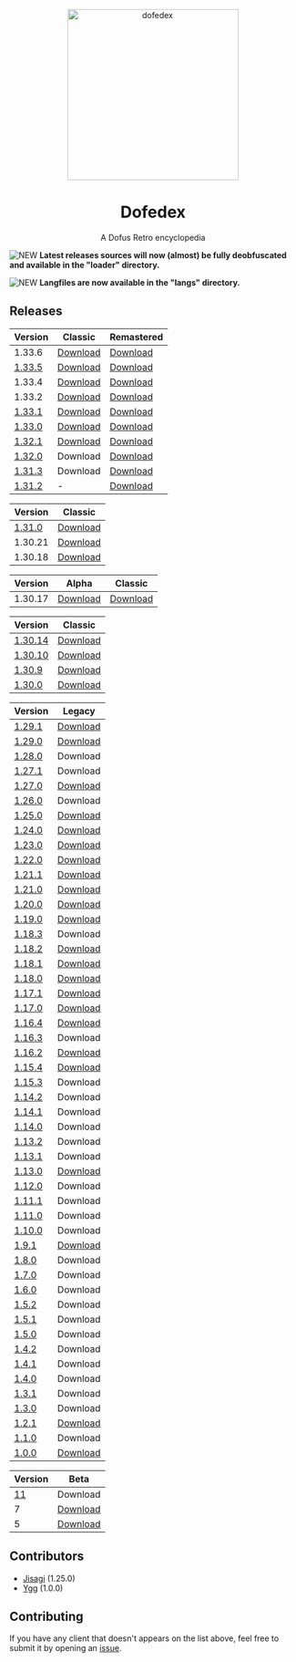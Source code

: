 <p align="center">
	<img
		alt="dofedex"
		src="https://raw.githubusercontent.com/dofera/dofedex/master/dofedex.png"
		width="300"
	/>
</p>
<h1 align="center">Dofedex</h1>
<p align="center">A Dofus Retro encyclopedia</p>

![NEW](https://img.shields.io/static/v1?label=&message=NEW&color=red) **Latest releases sources will now (almost) be fully deobfuscated and available in the "loader" directory.**

![NEW](https://img.shields.io/static/v1?label=&message=NEW&color=red) **Langfiles are now available in the "langs" directory.**

## Releases

| Version | Classic | Remastered |
| - | - | - |
| 1.33.6 | [Download](https://github.com/dofera/dofedex/releases/download/1.33.6/dofus-1.33.6.zip) | [Download](https://github.com/dofera/dofedex/releases/download/1.33.6-remastered/dofus-1.33.6-remastered.zip) |
| [1.33.5](https://www.dofus.com/fr/forum/1751-dofus-retro/2341225-maj-dofus-retro-1-33?page=1#entry12845973) | [Download](https://github.com/dofera/dofedex/releases/download/1.33.5/dofus-1.33.5.zip) | [Download](https://github.com/dofera/dofedex/releases/download/1.33.5-remastered/dofus-1.33.5-remastered.zip) |
| 1.33.4 | [Download](https://github.com/dofera/dofedex/releases/download/1.33.4/dofus-1.33.4.zip) | [Download](https://github.com/dofera/dofedex/releases/download/1.33.4-remastered/dofus-1.33.4-remastered.zip) |
| 1.33.2 | [Download](https://github.com/dofera/dofedex/releases/download/1.33.2/dofus-1.33.2.zip) | [Download](https://github.com/dofera/dofedex/releases/download/1.33.2-remastered/dofus-1.33.2-remastered.zip) |
| [1.33.1](https://www.dofus.com/fr/forum/1751-dofus-retro/2341225-maj-dofus-retro-1-33?page=1#entry12836429) | [Download](https://github.com/dofera/dofedex/releases/download/1.33.1/dofus-1.33.1.zip) | [Download](https://github.com/dofera/dofedex/releases/download/1.33.1-remastered/dofus-1.33.1-remastered.zip) |
| [1.33.0](https://www.dofus.com/fr/forum/1751-dofus-retro/2341225-maj-dofus-retro-1-33) | [Download](https://github.com/dofera/dofedex/releases/download/1.33.0/dofus-1.33.0.zip) | [Download](https://github.com/dofera/dofedex/releases/download/1.33.0-remastered/dofus-1.33.0-remastered.zip) |
| [1.32.1](https://www.dofus.com/fr/forum/1747-actualite/2331667-maj-dofus-retro-1-32-1) | [Download](https://github.com/dofera/dofedex/releases/download/1.32.1/dofus-1.32.1.zip) | [Download](https://github.com/dofera/dofedex/releases/download/1.32.1-remastered/dofus-1.32.1-remastered.zip) |
| [1.32.0](https://www.dofus.com/fr/mmorpg/actualites/news/1155616-maj-1-32-demain-serveurs-retro) | Download | [Download](https://github.com/dofera/dofedex/releases/download/1.32.0-remastered/dofus-1.32.0-remastered.zip) |
| [1.31.3](https://www.dofus.com/fr/forum/1747-actualite/2323644-maj-dofus-retro-1-31-3) | Download | [Download](https://github.com/dofera/dofedex/releases/download/1.31.3-remastered/dofus-1.31.3-remastered.zip) |
| [1.31.2](https://www.dofus.com/fr/forum/1751-dofus-retro/2321937-maj-dofus-retro-1-31-2-remastered) | - | [Download](https://github.com/dofera/dofedex/releases/download/1.31.2-remastered/dofus-1.31.2-remastered.zip) |

| Version | Classic |
| - | - |
| [1.31.0](https://www.dofus.com/fr/forum/1751-dofus-retro/2319640-maj-dofus-retro-1-31) | [Download](https://github.com/dofera/dofedex/releases/download/1.31.0/dofus-1.31.0.zip) |
| 1.30.21 | [Download](https://github.com/dofera/dofedex/releases/download/1.30.21/dofus-1.30.21.zip) |
| 1.30.18 | [Download](https://github.com/dofera/dofedex/releases/download/1.30.18/dofus-1.30.18.zip) |

| Version | Alpha | Classic |
| - | - | - |
| 1.30.17 | [Download](https://github.com/dofera/dofedex/releases/download/1.30.17-alpha/dofus-1.30.17-alpha.zip) | [Download](https://github.com/dofera/dofedex/releases/download/1.30.17/dofus-1.30.17.zip) |

| Version | Classic |
| - | - |
| [1.30.14](https://www.dofus.com/fr/forum/1751-dofus-retro/2319639-maj-dofus-retro-1-30-14) | [Download](https://github.com/dofera/dofedex/releases/download/1.30.14/dofus-1.30.14.zip) |
| [1.30.10](https://www.dofus.com/fr/forum/1751-dofus-retro/2319638-maj-dofus-retro-1-30-10) | [Download](https://github.com/dofera/dofedex/releases/download/1.30.10/dofus-1.30.10.zip) |
| [1.30.9](https://www.dofus.com/fr/forum/1751-dofus-retro/2319637-maj-dofus-retro-1-30-9) | [Download](https://github.com/dofera/dofedex/releases/download/1.30.9/dofus-1.30.9.zip) |
| [1.30.0](https://www.dofus.com/fr/forum/1751-dofus-retro/2319636-maj-dofus-retro-1-30) | [Download](https://github.com/dofera/dofedex/releases/download/1.30.0/dofus-1.30.0.zip) |

| Version | Legacy |
| - | - |
| [1.29.1](https://www.dofus.com/fr/forum/1750-dofus/330165-modifications-apportees-version-1-29-1-15-12-09) | [Download](https://github.com/dofera/dofedex/releases/download/1.29.1/dofus-1.29.1.zip) |
| [1.29.0](https://www.dofus.com/fr/forum/1750-dofus/304987-version-1-29) | [Download](https://github.com/dofera/dofedex/releases/download/1.29.0/dofus-1.29.0.zip) |
| [1.28.0](https://www.dofus.com/fr/forum/1750-dofus/286170-version-1-28) | Download |
| [1.27.1](https://www.dofus.com/fr/forum/1750-dofus/260877-patch-1-27-1-retour-boucliers) | Download |
| [1.27.0](https://www.dofus.com/fr/forum/1750-dofus/242641-version-1-27) | [Download](https://github.com/dofera/dofedex/releases/download/1.27.0/dofus-1.27.0.zip) |
| [1.26.0](https://www.dofus.com/fr/forum/1750-dofus/202463-version-1-26) | Download |
| [1.25.0](https://www.dofus.com/fr/forum/1750-dofus/176947-version-1-25) | [Download](https://github.com/dofera/dofedex/releases/download/1.25.0/dofus-1.25.0.zip) |
| [1.24.0](https://www.dofus.com/fr/forum/1750-dofus/151193-version-1-24) | [Download](https://github.com/dofera/dofedex/releases/download/1.24.0/dofus-1.24.0.zip) |
| [1.23.0](https://www.dofus.com/fr/forum/1750-dofus/139210-nouvelle-version-1-23) | [Download](https://github.com/dofera/dofedex/releases/download/1.23.0/dofus-1.23.0.zip) |
| [1.22.0](https://www.dofus.com/fr/forum/1750-dofus/132932-version-1-22-bientot-disponible) | [Download](https://github.com/dofera/dofedex/releases/download/1.22.0/dofus-1.22.0.zip) |
| [1.21.1](https://www.dofus.com/fr/forum/1750-dofus/126337-version-1-21-1-disponible) | [Download](https://github.com/dofera/dofedex/releases/download/1.21.1/dofus-1.21.1.zip) |
| [1.21.0](https://www.dofus.com/fr/forum/1750-dofus/117027-version-1-21-disponible-18-12-07) | [Download](https://github.com/dofera/dofedex/releases/download/1.21.0/dofus-1.21.0.zip) |
| [1.20.0](https://www.dofus.com/fr/forum/1750-dofus/104993-nouvelle-extension-ile-otomai) | [Download](https://github.com/dofera/dofedex/releases/download/1.20.0/dofus-1.20.0.zip) |
| [1.19.0](https://www.dofus.com/fr/forum/1750-dofus/91090-mise-jour-1-19) | [Download](https://github.com/dofera/dofedex/releases/download/1.19.0/dofus-1.19.0.zip) |
| [1.18.3](https://www.dofus.com/fr/forum/1750-dofus/88301-nouvelle-version-1-18-3-beta-disponible-serveur-test) | Download |
| [1.18.2](https://www.dofus.com/fr/forum/1750-dofus/85187-version-1-18-2) | [Download](https://github.com/dofera/dofedex/releases/download/1.18.2/dofus-1.18.2.zip) |
| [1.18.1](https://www.dofus.com/fr/forum/1750-dofus/78713-version-optionelle-1-18-1) | [Download](https://github.com/dofera/dofedex/releases/download/1.18.1/dofus-1.18.1.zip) |
| [1.18.0](https://www.dofus.com/fr/forum/1750-dofus/78106-version-1-18-incarnam) | [Download](https://github.com/dofera/dofedex/releases/download/1.18.0/dofus-1.18.0.zip) |
| [1.17.1](https://www.dofus.com/fr/forum/1750-dofus/73554-mise-jour-obligatoire-1-17-1) | [Download](https://github.com/dofera/dofedex/releases/download/1.17.1/dofus-1.17.1.zip) |
| [1.17.0](https://www.dofus.com/fr/forum/1750-dofus/70811-nouvelle-version-1-17) | [Download](https://github.com/dofera/dofedex/releases/download/1.17.0/dofus-1.17.0.zip) |
| [1.16.4](https://www.dofus.com/fr/forum/1750-dofus/66548-patch-facultatif-1-16-4) | [Download](https://github.com/dofera/dofedex/releases/download/1.16.4/dofus-1.16.4.zip) |
| [1.16.3](https://www.dofus.com/fr/forum/1750-dofus/63692-patch-facultatif-1-16-3-client-1-16-2) | Download |
| [1.16.2](https://www.dofus.com/fr/forum/1750-dofus/62128-details-informations-propos-prochaine-mise-jour-1-16-2-dofus) | [Download](https://github.com/dofera/dofedex/releases/download/1.16.2/dofus-1.16.2.zip) |
| [1.15.4](https://www.dofus.com/fr/forum/1750-dofus/57000-nouveau-client-facultatif-1-15-4) | [Download](https://github.com/dofera/dofedex/releases/download/1.15.4/dofus-1.15.4.zip) |
| [1.15.3](https://www.dofus.com/fr/forum/1750-dofus/55914-prochaine-mise-jour-client-1-15-3) | Download |
| [1.14.2](https://www.dofus.com/fr/forum/1750-dofus/51513-nouveau-client-dofus-1-14-2) | Download |
| [1.14.1](https://www.dofus.com/fr/forum/1750-dofus/44277-nouvelle-version-1-14-1-maintenances) | Download |
| [1.14.0](https://www.dofus.com/fr/forum/1750-dofus/42374-nouvelle-version-1-14-dofus) | Download |
| [1.13.2](https://www.dofus.com/fr/forum/1750-dofus/31332-version-1-13-2-maintenanc) | Download |
| [1.13.1](https://www.dofus.com/fr/forum/1750-dofus/28490-nouveau-client-1-13-1) | Download |
| [1.13.0](https://www.dofus.com/fr/forum/1750-dofus/28043-mise-jour-14-mars) | [Download](https://github.com/dofera/dofedex/releases/download/1.13.0/dofus-1.13.0.zip) |
| [1.12.0](https://www.dofus.com/fr/forum/1750-dofus/27073-liste-ajouts-extension-pandala) | Download |
| [1.11.1](https://www.dofus.com/fr/forum/1750-dofus/23337-mise-jour-noel) | Download |
| [1.11.0](https://www.dofus.com/fr/forum/1750-dofus/22310-mise-jour-22-11-05) | Download |
| [1.10.0](https://www.dofus.com/fr/forum/1750-dofus/20475-informations-mise-jour-25-10-05) | Download |
| [1.9.1](https://www.dofus.com/fr/forum/1750-dofus/17464-petites-modifications-venir) | [Download](https://github.com/dofera/dofedex/releases/download/1.9.1/dofus-1.9.1.zip) |
| [1.8.0](https://www.dofus.com/fr/forum/1750-dofus/17140-modifications-version-1-8) | Download |
| [1.7.0](https://www.dofus.com/fr/forum/1750-dofus/15913-mise-jour-28-06-05) | Download |
| [1.6.0](https://web.archive.org/web/20050420234353/http://www.dofus.com/?page=news&rubrique=v1.6.0&contenu=v1.6.0) | Download |
| [1.5.2](https://web.archive.org/web/20050310081157/http://www.dofus.com/?page=news&rubrique=v1.5.2&contenu=v1.5.2) | Download |
| [1.5.1](https://web.archive.org/web/20050325035159/http://www.dofus.com/index.php?page=news&rubrique=v1.5.1&contenu=v1.5.1) | Download |
| [1.5.0](https://web.archive.org/web/20050228173433/http://www.dofus.com/index.php?page=news&rubrique=v1.5.0&contenu=v1.5.0) | Download |
| [1.4.2](https://web.archive.org/web/20050126004915/http://www.dofus.com/?page=news&rubrique=v1.4.2&contenu=v1.4.2) | Download |
| [1.4.1](https://web.archive.org/web/20041223155610/http://www.dofus.com/?page=news&rubrique=v1.4.1&contenu=v1.4.1) | Download |
| [1.4.0](https://web.archive.org/web/20041221193544/http://www.dofus.com/?page=news&rubrique=v1.4.0&contenu=v1.4.0) | Download |
| [1.3.1](https://web.archive.org/web/20041210170330/http://www.dofus.com/?page=news&rubrique=v1.3.1&contenu=v1.3.1) | Download |
| [1.3.0](https://web.archive.org/web/20050126132819/http://www.dofus.com/?page=news&rubrique=v1.4.2&contenu=v1.3.0) | Download |
| [1.2.1](https://web.archive.org/web/20041112070926/http://www.dofus.com/?page=news&rubrique=v1.2.1&contenu=v1.2.1) | [Download](https://github.com/dofera/dofedex/releases/download/1.2.1/dofus-1.2.1.zip) |
| [1.1.0](https://web.archive.org/web/20041028220648/http://www.dofus.com/?page=news&rubrique=v1.1&contenu=v1.1) | Download |
| [1.0.0](https://web.archive.org/web/20040921070937/http://www.dofus.com/?page=news&rubrique=v1.0&contenu=v1.0) | [Download](https://github.com/dofera/dofedex/releases/download/1.0.0/dofus-1.0.0.zip) |

| Version | Beta |
| - | - |
| [11](https://web.archive.org/web/20040605182939/http://dofus.com/?page=informations&rubrique=news&contenu=news_display&idnews=82) | Download |
| 7 | [Download](https://github.com/dofera/dofedex/releases/download/7b/dofus-7b.zip) |
| 5 | [Download](https://github.com/dofera/dofedex/releases/download/5b/dofus-5b.zip) |

## Contributors

- [Jisagi](https://github.com/Jisagi) (1.25.0)
- [Ygg](https://github.com/Yggdrasilife) (1.0.0)

## Contributing

If you have any client that doesn't appears on the list above, feel free to submit it by opening an [issue](https://github.com/dofera/dofedex/issues/new).
